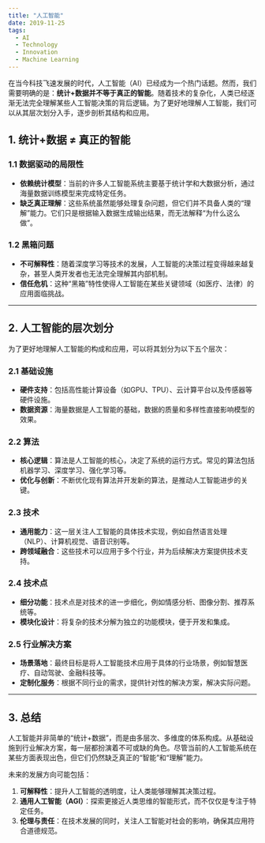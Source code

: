 ```yaml
---
title: "人工智能"
date: 2019-11-25
tags:
  - AI
  - Technology
  - Innovation
  - Machine Learning
---
```


在当今科技飞速发展的时代，人工智能（AI）已经成为一个热门话题。然而，我们需要明确的是：**统计+数据并不等于真正的智能**。随着技术的复杂化，人类已经逐渐无法完全理解某些人工智能决策的背后逻辑。为了更好地理解人工智能，我们可以从其层次划分入手，逐步剖析其结构和应用。

## 1. **统计+数据 ≠ 真正的智能**

### 1.1 数据驱动的局限性

- **依赖统计模型**：当前的许多人工智能系统主要基于统计学和大数据分析，通过海量数据训练模型来完成特定任务。
- **缺乏真正理解**：这些系统虽然能够处理复杂问题，但它们并不具备人类的“理解”能力。它们只是根据输入数据生成输出结果，而无法解释“为什么这么做”。

### 1.2 黑箱问题

- **不可解释性**：随着深度学习等技术的发展，人工智能的决策过程变得越来越复杂，甚至人类开发者也无法完全理解其内部机制。
- **信任危机**：这种“黑箱”特性使得人工智能在某些关键领域（如医疗、法律）的应用面临挑战。

---

## 2. **人工智能的层次划分**

为了更好地理解人工智能的构成和应用，可以将其划分为以下五个层次：

### 2.1 基础设施

- **硬件支持**：包括高性能计算设备（如GPU、TPU）、云计算平台以及传感器等硬件设施。
- **数据资源**：海量数据是人工智能的基础，数据的质量和多样性直接影响模型的效果。

### 2.2 算法

- **核心逻辑**：算法是人工智能的核心，决定了系统的运行方式。常见的算法包括机器学习、深度学习、强化学习等。
- **优化与创新**：不断优化现有算法并开发新的算法，是推动人工智能进步的关键。

### 2.3 技术

- **通用能力**：这一层关注人工智能的具体技术实现，例如自然语言处理（NLP）、计算机视觉、语音识别等。
- **跨领域融合**：这些技术可以应用于多个行业，并为后续解决方案提供技术支持。

### 2.4 技术点

- **细分功能**：技术点是对技术的进一步细化，例如情感分析、图像分割、推荐系统等。
- **模块化设计**：将复杂的技术分解为独立的功能模块，便于开发和集成。

### 2.5 行业解决方案

- **场景落地**：最终目标是将人工智能技术应用于具体的行业场景，例如智慧医疗、自动驾驶、金融科技等。
- **定制化服务**：根据不同行业的需求，提供针对性的解决方案，解决实际问题。

---

## 3. **总结**

人工智能并非简单的“统计+数据”，而是由多层次、多维度的体系构成。从基础设施到行业解决方案，每一层都扮演着不可或缺的角色。尽管当前的人工智能系统在某些方面表现出色，但它们仍然缺乏真正的“智能”和“理解”能力。

未来的发展方向可能包括：

1. **可解释性**：提升人工智能的透明度，让人类能够理解其决策过程。
2. **通用人工智能（AGI）**：探索更接近人类思维的智能形式，而不仅仅是专注于特定任务。
3. **伦理与责任**：在技术发展的同时，关注人工智能对社会的影响，确保其应用符合道德规范。
